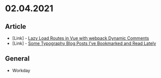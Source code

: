 # 02.04.2021

## Article

- \[Link\] - [Lazy Load Routes in Vue with webpack Dynamic Comments](https://css-tricks.com/some-typography-blog-posts-ive-bookmarked-and-read-lately/)
- \[Link\] - [Some Typography Blog Posts I’ve Bookmarked and Read Lately](https://css-tricks.com/some-typography-blog-posts-ive-bookmarked-and-read-lately/)

## General

- Workday
